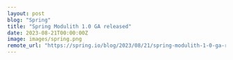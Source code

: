 ```yaml
---
layout: post
blog: "Spring"
title: "Spring Modulith 1.0 GA released"
date: 2023-08-21T00:00:00Z
image: images/spring.png
remote_url: "https://spring.io/blog/2023/08/21/spring-modulith-1-0-ga-released"
---
```

